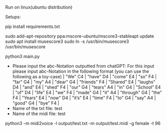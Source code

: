 Run on linux(ubuntu distribution)

Setups:

pip install requirements.txt

sudo add-apt-repository ppa:mscore-ubuntu/mscore3-stableapt update
sudo apt install musescore3
sudo ln -s /usr/bin/musescore3 /usr/bin/musescore

python3 main.py
- Please input the abc-Notation outputted from chatGPT:
For this input please input abc-Notation in the following format (you can use the following as a toy-case) 
    | "We" C4 | "have" D4 | "come" E4 | "so" F4 | "far" G4 | "my" A4 | "dear" G4 | "friends" F4 | "Shared" E4 | "laughs" D4 | "and" E4 | "shed" F4 | "our" G4 | "tears" A4 | "in" G4 | "School" E4 | "of" D4 | "life" E4 | "we" F4 | "made" G4 | "it" A4 | "through" G4 | "the" F4 | "Years" E4 | "now" D4 | "it’s" E4 | "time" F4 | "to" G4 | "say" A4 | "good" G4 | "bye" F4 |
- Name of the txt file: 
test
- Name of the midi file: 
test

python3 -m midi2voice -l output/test.txt -m output/test.midi -g female -t 96  
